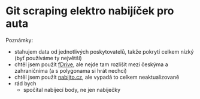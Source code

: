 # Git scraping elektro nabijíček pro auta

Poznámky:
- stahujem data od jednotlivých poskytovatelů, takže pokrytí celkem nízký (byť používáme ty největší)
- chtěl jsem použít [fDrive](https://fdrive.cz/data/export/pub/charging-stations.json), ale nejde tam rozlišit mezi českýma a zahraničníma (a s polygonama si hrát nechci)
- chtěl jsem použít [nabijto.cz](https://www.nabijto.cz/api/chargers), ale vypadá to celkem neaktualizovaně
- rád bych
  - spočítal nabíjecí body, ne jen nabíječky
